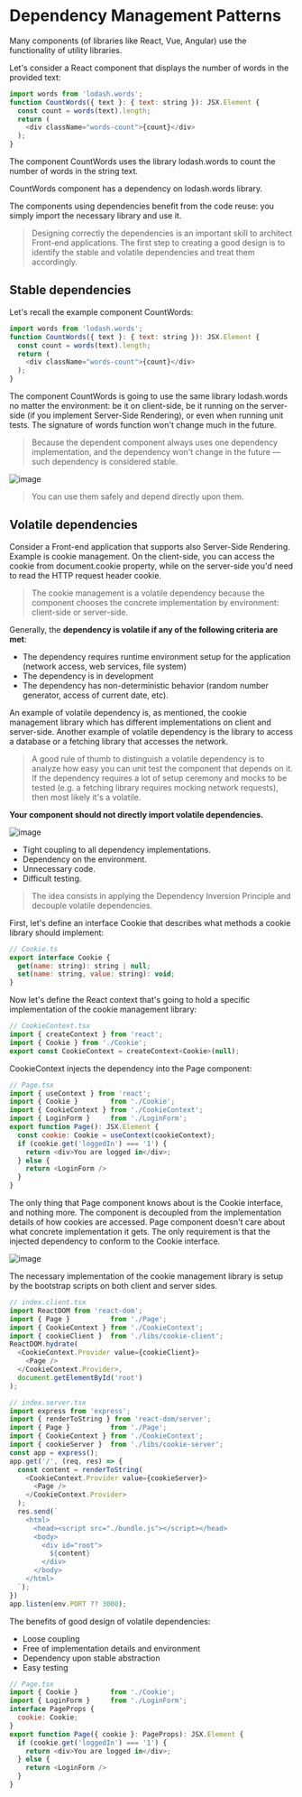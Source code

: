 # Dependency Management Patterns

Many components (of libraries like React, Vue, Angular) use the functionality of utility libraries.

Let's consider a React component that displays the number of words in the provided text:

```js
import words from 'lodash.words';
function CountWords({ text }: { text: string }): JSX.Element {
  const count = words(text).length;
  return (
    <div className="words-count">{count}</div>
  );
}
```

The component CountWords uses the library lodash.words to count the number of words in the string text.

CountWords component has a dependency on lodash.words library.

The components using dependencies benefit from the code reuse: you simply import the necessary library and use it.

> Designing correctly the dependencies is an important skill to architect Front-end applications. The first step to creating a good design is to identify the stable and volatile dependencies and treat them accordingly.


## Stable dependencies

Let's recall the example component CountWords:

```js
import words from 'lodash.words';
function CountWords({ text }: { text: string }): JSX.Element {
  const count = words(text).length;
  return (
    <div className="words-count">{count}</div>
  );
}
```
The component CountWords is going to use the same library lodash.words no matter the environment: be it on client-side, be it running on the server-side (if you implement Server-Side Rendering), or even when running unit tests.
The signature of words function won't change much in the future.

> Because the dependent component always uses one dependency implementation, and the dependency won't change in the future — such dependency is considered stable.

![image](https://user-images.githubusercontent.com/28493237/147804091-a27689c0-5230-4956-9468-96a551db7179.png)

> You can use them safely and depend directly upon them.


## Volatile dependencies

Consider a Front-end application that supports also Server-Side Rendering.
Example is cookie management. On the client-side, you can access the cookie from document.cookie property, while on the server-side you'd need to read the HTTP request header cookie.

> The cookie management is a volatile dependency because the component chooses the concrete implementation by environment: client-side or server-side.

Generally, the **dependency is volatile if any of the following criteria are met**:

* The dependency requires runtime environment setup for the application (network access, web services, file system)
* The dependency is in development
* The dependency has non-deterministic behavior (random number generator, access of current date, etc).

An example of volatile dependency is, as mentioned, the cookie management library which has different implementations on client and server-side. Another example of volatile dependency is the library to access a database or a fetching library that accesses the network.

> A good rule of thumb to distinguish a volatile dependency is to analyze how easy you can unit test the component that depends on it. If the dependency requires a lot of setup ceremony and mocks to be tested (e.g. a fetching library requires mocking network requests), then most likely it's a volatile.

**Your component should not directly import volatile dependencies.**

![image](https://user-images.githubusercontent.com/28493237/147804216-2c5dca5d-295f-42c7-8f48-2463e41d2efa.png)

* Tight coupling to all dependency implementations.
* Dependency on the environment.
* Unnecessary code.
* Difficult testing.

> The idea consists in applying the Dependency Inversion Principle and decouple volatile dependencies.

First, let's define an interface Cookie that describes what methods a cookie library should implement:

```js
// Cookie.ts
export interface Cookie {
  get(name: string): string | null;
  set(name: string, value: string): void;
}
```

Now let's define the React context that's going to hold a specific implementation of the cookie management library:

```js
// CookieContext.tsx
import { createContext } from 'react';
import { Cookie } from './Cookie';
export const CookieContext = createContext<Cookie>(null);
```

CookieContext injects the dependency into the Page component:

```js
// Page.tsx
import { useContext } from 'react';
import { Cookie }        from './Cookie';
import { CookieContext } from './CookieContext';
import { LoginForm }     from './LoginForm';
export function Page(): JSX.Element {
  const cookie: Cookie = useContext(cookieContext);
  if (cookie.get('loggedIn') === '1') {
    return <div>You are logged in</div>;
  } else {
    return <LoginForm />
  }
}
```

The only thing that Page component knows about is the Cookie interface, and nothing more. The component is decoupled from the implementation details of how cookies are accessed.
Page component doesn't care about what concrete implementation it gets. The only requirement is that the injected dependency to conform to the Cookie interface.

![image](https://user-images.githubusercontent.com/28493237/147804326-0d3c7a57-720f-4bcc-a8af-dae1eef21863.png)

The necessary implementation of the cookie management library is setup by the bootstrap scripts on both client and server sides.

```js
// index.client.tsx
import ReactDOM from 'react-dom';
import { Page }          from './Page';
import { CookieContext } from './CookieContext';
import { cookieClient }  from './libs/cookie-client';
ReactDOM.hydrate(
  <CookieContext.Provider value={cookieClient}>
    <Page />
  </CookieContext.Provider>,
  document.getElementById('root')
);
```

```js
// index.server.tsx
import express from 'express';
import { renderToString } from 'react-dom/server';
import { Page }          from './Page';
import { CookieContext } from './CookieContext';
import { cookieServer }  from './libs/cookie-server';
const app = express();
app.get('/', (req, res) => {
  const content = renderToString(
    <CookieContext.Provider value={cookieServer}>
      <Page />
    </CookieContext.Provider>
  );
  res.send(`
    <html>
      <head><script src="./bundle.js"></script></head>
      <body>
        <div id="root">
          ${content}
        </div>
      </body>
    </html>
  `);
})
app.listen(env.PORT ?? 3000);
```

The benefits of good design of volatile dependencies:
* Loose coupling
* Free of implementation details and environment
* Dependency upon stable abstraction
* Easy testing

```js
// Page.tsx
import { Cookie }        from './Cookie';
import { LoginForm }     from './LoginForm';
interface PageProps {
  cookie: Cookie;
}
export function Page({ cookie }: PageProps): JSX.Element {
  if (cookie.get('loggedIn') === '1') {
    return <div>You are logged in</div>;
  } else {
    return <LoginForm />
  }
}
```

